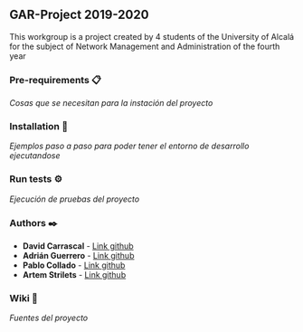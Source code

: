 ## GAR-Project 2019-2020

   This workgroup is a project created by 4 students of the University of Alcalá for the subject of Network Management and Administration of the fourth year


### Pre-requirements 📋

_Cosas que se necesitan para la instación del proyecto_


### Installation 🔧

_Ejemplos paso a paso para poder tener el entorno de desarrollo ejecutandose_


### Run tests ⚙️

_Ejecución de pruebas del proyecto_


### Authors ✒️

* **David Carrascal** - [Link github](https://github.com/davidcawork)
* **Adrián Guerrero** - [Link github](https://github.com/adrihamel)
* **Pablo Collado** - [Link github](https://github.com/pcolladosoto)
* **Artem Strilets** - [Link github](https://github.com/ArtemSSOO)


### Wiki 📖

_Fuentes del proyecto_
